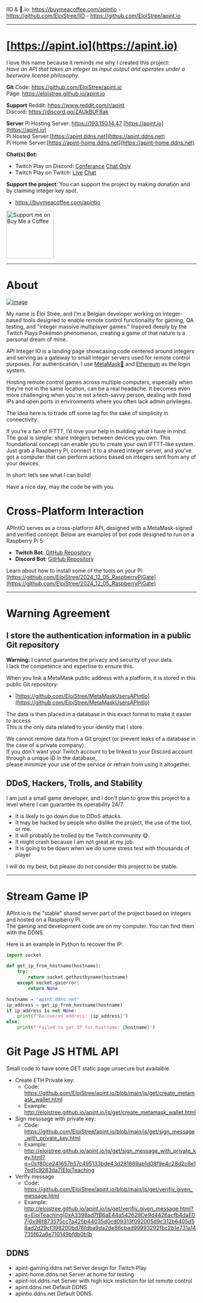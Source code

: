IID & 🍺.io: https://buymeacoffee.com/apintio - https://github.com/EloiStree/IID - https://github.com/EloiStree/apint.io

--------------------------------------


# [https://apint.io](https://apint.io)


I love this name because it reminds me why I created this project:  
_Have an API that takes an integer as input output and operates under a beerware license philosophy._  



**Git**
Code: https://github.com/EloiStree/apint.io    
Page: https://eloistree.github.io/apint.io    

**Support**
Reddit: https://www.reddit.com/r/apint   
Discord: https://discord.gg/ZAUkBUF8ak  

**Server**
Pi Hosting Server: https://193.150.14.47 [https://apint.io](https://apint.io)  
Pi Hosted Server:[https://apint.ddns.net](https://apint.ddns.net)  
Pi Home Server:[https://apint-home.ddns.net](https://apint-home.ddns.net)  

**Chat(s) Bot:**
- Twitch Play on Discord: [Conferance](https://discord.gg/Tr8EvjpVCC) [Chat Only](https://discord.gg/YDYqKKwXAt)
- Twitch Play on Twitch: [Live](https://www.twitch.tv/eloiteaching) [Chat](https://www.twitch.tv/popout/eloiteaching/chat?popout=)

**Support the project**:
You can support the project by making donation and by claiming integer key spot.
- https://buymeacoffee.com/apintio

<a href="https://buymeacoffee.com/apintio" >
  <img style="width: 126px; height: auto;" src="https://github.com/user-attachments/assets/f3a59ae7-78fc-4c48-8985-773352c8b10c" alt="Support me on Buy Me a Coffee"/>
</a>


--------------------

# About 

[![image](https://github.com/user-attachments/assets/7ac2569a-7018-4d98-be9a-2f9eeffdfd9c)](https://github.com/EloiStree/License)  

My name is Éloi Strée, and I’m a Belgian developer working on integer-based tools designed to enable remote control functionality for gaming, QA testing, and "integer massive multiplayer games." Inspired deeply by the Twitch Plays Pokémon phenomenon, creating a game of that nature is a personal dream of mine.

API Integer IO is a landing page showcasing code centered around integers and serving as a gateway to small integer servers used for remote control purposes. For authentication, I use [MetaMask🦊](https://metamask.io) and [Ethereum](https://etherscan.io) as the login system.

Hosting remote control games across multiple computers, especially when they’re not in the same location, can be a real headache. It becomes even more challenging when you're not a tech-savvy person, dealing with fixed IPs and open ports in environments where you often lack admin privileges.

The idea here is to trade off some lag for the sake of simplicity in connectivity.

If you’re a fan of IFTTT, I’d love your help in building what I have in mind. The goal is simple: share integers between devices you own. This foundational concept can enable you to create your own IFTTT-like system. Just grab a Raspberry Pi, connect it to a shared integer server, and you’ve got a computer that can perform actions based on integers sent from any of your devices.

In short: let’s see what I can build!

Have a nice day, may the code be with you.

# Cross-Platform Interaction

APIntIO serves as a cross-platform API, designed with a MetaMask-signed and verified concept. 
Below are examples of bot code designed to run on a Raspberry Pi 5:
- **Twitch Bot**: [GitHub Repository](https://github.com/EloiStree/2024_12_11_HelloMegaMaskTwitchBot)  
- **Discord Bot**: [GitHub Repository](https://github.com/EloiStree/2024_12_07_HelloMegaMaskDiscordBot)

Learn about how to install some of the tools on your Pi:  
[https://github.com/EloiStree/2024_12_05_RaspberryPiGate](https://github.com/EloiStree/2024_12_05_RaspberryPiGate)

 -------------------------------

# Warning Agreement

## I store the authentication information in a public Git repository  

**Warning:** I cannot guarantee the privacy and security of your data.  
I lack the competence and expertise to ensure this.

When you link a MetaMask public address with a platform, it is stored in this public Git repository:  
- [https://github.com/EloiStree/MetaMaskUsersAPIntIo](https://github.com/EloiStree/MetaMaskUsersAPIntIo)  

The data is then placed in a database in this exact format to make it easier to access.  
This is the only data related to your identity that I store.

We cannot remove data from a Git project (or prevent leaks of a database in the case of a private company).  
If you don't want your Twitch account to be linked to your Discord account through a unique ID in the database,  
please minimize your use of the service or refrain from using it altogether.



## DDoS, Hackers, Trolls, and Stability  

I am just a small game developer, and I don't plan to grow this project to a level where I can guarantee its operability 24/7.  
- It is likely to go down due to DDoS attacks.  
- It may be hacked by people who dislike the project, the use of the tool, or me.  
- It will probably be trolled by the Twitch community 😋.  
- It might crash because I am not great at my job.  
- It is going to be down when we do some stress test with thousands of player

I will do my best, but please do not consider this project to be stable.  





--------------------------


# Stream Game IP

APInt.io is the "stable" shared server part of the project based on integers and hosted on a Raspberry Pi.   
The gaming and development code are on my computer. You can find them with the DDNS.  

Here is an example in Python to recover the IP:
```python
import socket

def get_ip_from_hostname(hostname):
    try:
        return socket.gethostbyname(hostname)
    except socket.gaierror:
        return None

hostname = "apint.ddns.net"
ip_address = get_ip_from_hostname(hostname)
if ip_address is not None:
    print(f"Recovered address: {ip_address}")
else:
    print(f"Failed to get IP for hostname: {hostname}")

```



# Git Page JS HTML API

Small code to have some GET static page unsecure but availaible.

- Create ETH Private key:
  - Code: https://github.com/EloiStree/apint.io/blob/main/js/get/create_metamask_wallet.html
  - Example: http://eloistree.github.io/apint.io/js/get/create_metamask_wallet.html 
- Sign messsage with private key:
  - Code: https://github.com/EloiStree/apint.io/blob/main/js/get/sign_message_with_private_key.html 
  - Example: http://eloistree.github.io/apint.io/js/get/sign_message_with_private_key.html?q=0xf80ce241657b57c495133bde43d281869ab1d08f9e4c28d2c8e17ed1c9283da7|EloiTeaching 
- Verify message
  - Code: https://github.com/EloiStree/apint.io/blob/main/js/get/verifiy_given_message.html 
  - Example: http://eloistree.github.io/apint.io/js/get/verifiy_given_message.html?q=EloiTeaching|0xA3398ad7fB6aE44a542629De9d4426acfb4daE07|0x96f873575cc7a425b44035d0cd09313f092005d9c312b6405d58ad2d29cf398200bd76fdba9da2de86cbad99993292fbc2b1e731a14735f62a6e710149bfdb0b1b 




## DDNS

- apint-gaming.ddns.net Server design for Twitch Play 
- apint-home.ddns.net Server at home for testing 
- apint-iot.ddns.net Server with high kick restiction for iot remote control
- apint.ddns.net Default DDNS
- apintio.ddns.net Default DDNS.
